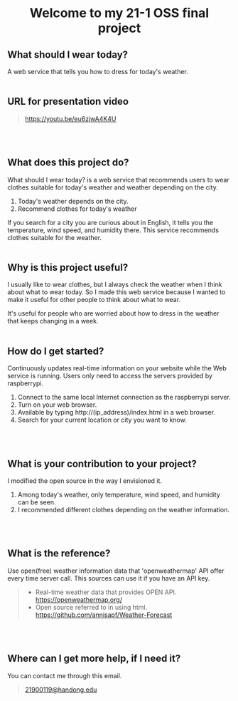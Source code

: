 
<h1 align="center">Welcome to my 21-1 OSS final project</h1>

## What should I wear today?
A web service that tells you how to dress for today's weather.
<br>
<br>

## URL for presentation video
> https://youtu.be/eu6zjwA4K4U
<br>
<br>

## What does this project do?
What should I wear today? is a web service that recommends users to wear clothes suitable for today's weather and weather depending on the city.

1. Today's weather depends on the city.
2. Recommend clothes for today's weather

If you search for a city you are curious about in English, it tells you the temperature, wind speed, and humidity there.
This service recommends clothes suitable for the weather.
<br>
<br>

## Why is this project useful?
I usually like to wear clothes, but I always check the weather when I think about what to wear today.
So I made this web service because I wanted to make it useful for other people to think about what to wear.

It's useful for people who are worried about how to dress in the weather that keeps changing in a week.
<br>
<br>

## How do I get started?
Continuously updates real-time information on your website while the Web service is running. 
Users only need to access the servers provided by raspberrypi.

1. Connect to the same local Internet connection as the raspberrypi server.
2. Turn on your web browser.
3. Available by typing http://(ip_address)/index.html in a web browser.
4. Search for your current location or city you want to know.
<br>
<br>

## What is your contribution to your project?
I modified the open source in the way I envisioned it.

1. Among today's weather, only temperature, wind speed, and humidity can be seen.
2. I recommended different clothes depending on the weather information.
<br>
<br>

## What is the reference?
Use open(free) weather information data that 'openweathermap' API offer every time server call.
This sources can use it if you have an API key.

>- Real-time weather data that provides OPEN API.
> https://openweathermap.org/
>- Open source referred to in using html.
> https://github.com/annisapf/Weather-Forecast
<br>
<br>

## Where can I get more help, if I need it?
You can contact me through this email.
>21900119@handong.edu
<br>
<br>

